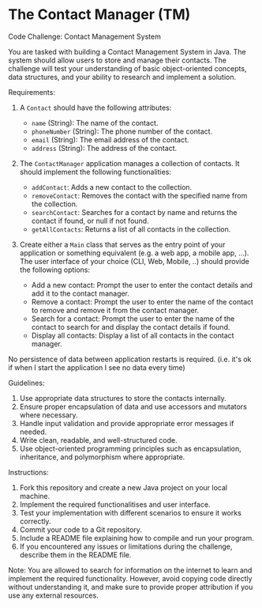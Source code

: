 # The Contact Manager (TM)
Code Challenge: Contact Management System

You are tasked with building a Contact Management System in Java. The system should allow users to store and manage their contacts. The challenge will test your understanding of basic object-oriented concepts, data structures, and your ability to research and implement a solution.

Requirements:

1. A `Contact` should have the following attributes:
   - `name` (String): The name of the contact.
   - `phoneNumber` (String): The phone number of the contact.
   - `email` (String): The email address of the contact.
   - `address` (String): The address of the contact.

2. The `ContactManager` application manages a collection of contacts. It should implement the following functionalities:
   - `addContact`: Adds a new contact to the collection.
   - `removeContact`: Removes the contact with the specified name from the collection.
   - `searchContact`: Searches for a contact by name and returns the contact if found, or null if not found.
   - `getAllContacts`: Returns a list of all contacts in the collection.

3. Create either a `Main` class that serves as the entry point of your application or something equivalent (e.g. a web app, a mobile app, ...). 
The user interface of your choice (CLI, Web, Mobile, ..) should provide the following options:
   - Add a new contact: Prompt the user to enter the contact details and add it to the contact manager.
   - Remove a contact: Prompt the user to enter the name of the contact to remove and remove it from the contact manager.
   - Search for a contact: Prompt the user to enter the name of the contact to search for and display the contact details if found.
   - Display all contacts: Display a list of all contacts in the contact manager.

No persistence of data between application restarts is required. (i.e. it's ok if when I start the application I see no data every time)

Guidelines:

1. Use appropriate data structures to store the contacts internally.
2. Ensure proper encapsulation of data and use accessors and mutators where necessary.
3. Handle input validation and provide appropriate error messages if needed.
4. Write clean, readable, and well-structured code.
5. Use object-oriented programming principles such as encapsulation, inheritance, and polymorphism where appropriate.

Instructions:

1. Fork this repository and create a new Java project on your local machine.
2. Implement the required functionalitises and user interface.
4. Test your implementation with different scenarios to ensure it works correctly.
5. Commit your code to a Git repository.
6. Include a README file explaining how to compile and run your program.
7. If you encountered any issues or limitations during the challenge, describe them in the README file.

Note: You are allowed to search for information on the internet to learn and implement the required functionality. However, avoid copying code directly without understanding it, and make sure to provide proper attribution if you use any external resources.